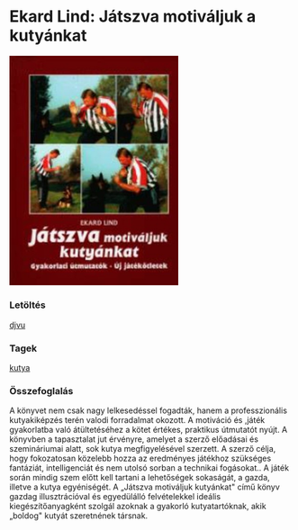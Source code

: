 # <a name="id_4">Ekard Lind: Játszva motiváljuk a kutyánkat </a>
<img src="https://github.com/BercziSandor/calibre_lib/raw/main/libs/kutya/Ekard%20Lind/Jatszva%20motivaljuk%20a%20kutyankat%20%284%29/cover.jpg" alt="cover" width="300"/>

### Letöltés
[djvu](https://github.com/BercziSandor/calibre_lib/raw/main/libs/kutya/Ekard%20Lind/Jatszva%20motivaljuk%20a%20kutyankat%20%284%29/Jatszva%20motivaljuk%20a%20kutyankat%20-%20Ekard%20Lind.djvu)

### Tagek
[kutya](https://github.com/berczisandor/calibre_lib/blob/main/libs/main/_tags/kutya.md)

### Összefoglalás
<div>
<p>A könyvet nem csak nagy lelkesedéssel fogadták, hanem a professzionális kutyakiképzés terén valodi forradalmat okozott. A motiváció és ,játék gyakorlatba való átültetéséhez a kötet értékes, praktikus útmutatót nyújt. A könyvben a tapasztalat jut érvényre, amelyet a szerző előadásai és szemináriumai alatt, sok kutya megfigyelésével szerzett. A szerző célja, hogy fokozatosan közelebb hozza az eredményes játékhoz szükséges fantáziát, intelligenciát és nem utolsó sorban a technikai fogásokat.. A játék során mindig szem előtt kell tartani a lehetőségek sokaságát, a gazda, illetve a kutya egyéniségét. A „Játszva motiváljuk kutyánkat" című könyv gazdag illusztrációval és egyedülálló felvételekkel ideális kiegészítőanyagként szolgál azoknak a gyakorló kutyatartóknak, akik „boldog" kutyát szeretnének társnak.</p></div>


